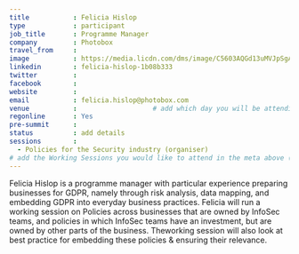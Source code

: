 ```yaml
---
title           : Felicia Hislop
type            : participant
job_title       : Programme Manager
company         : Photobox
travel_from     : 
image           : https://media.licdn.com/dms/image/C5603AQGd13uMVJpSgA/profile-displayphoto-shrink_800_800/0?e=1533168000&v=beta&t=KdTb-orr-lWH8IPq4EpDBEyrtmZZmWOBr0c2kNDxTG4
linkedin        : felicia-hislop-1b08b333
twitter         :
facebook        :
website         :
email           : felicia.hislop@photobox.com
venue           :                   # add which day you will be attending: Mon, Tue, Wed, Thu, Fri
regonline       : Yes
pre-summit      :
status          : add details
sessions        : 
  - Policies for the Security industry (organiser)
# add the Working Sessions you would like to attend in the meta above (use the session's title) e.g. sessions (one per line): -Security Playbooks Diagrams -Hackathon Daily Sessions
---
```


Felicia Hislop is a programme manager with particular experience preparing businesses for GDPR, namely through risk analysis, data mapping, and embedding GDPR into everyday business practices. Felicia will run a working session on Policies across businesses that are owned by InfoSec teams, and policies in which InfoSec teams have an investment, but are owned by other parts of the business. Theworking session will also look at best practice for embedding these policies & ensuring their relevance.

